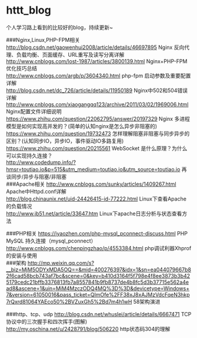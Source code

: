 # httt_blog

个人学习路上看到的比较好的blog，持续更新~


###Nginx,Linux,PHP-FPM相关
http://blog.csdn.net/gaowenhui2008/article/details/46697895 Nginx 反向代理、负载均衡、页面缓存、URL重写及读写分离详解<br/> 
http://www.cnblogs.com/lost-1987/articles/3800139.html Nginx+PHP-FPM优化技巧总结<br/> 
http://www.cnblogs.com/argb/p/3604340.html php-fpm 启动参数及重要配置详解<br/> 
http://blog.csdn.net/dc_726/article/details/11950189  Nginx中502和504错误详解<br/> 
http://www.cnblogs.com/xiaogangqq123/archive/2011/03/02/1969006.html Nginx配置文件详细说明<br/> 
https://www.zhihu.com/question/22062795/answer/20197329  Nginx 多进程模型是如何实现高并发的？(简单的认知nginx是怎么异步非阻塞的)<br/>
https://www.zhihu.com/question/19732473  怎样理解阻塞非阻塞与同步异步的区别？(认知同步IO，异步IO，事件驱动IO多路复用)<br/>
https://www.zhihu.com/question/20215561  WebSocket 是什么原理？为什么可以实现持久连接？<br/>
http://www.codedump.info/?hmsr=toutiao.io&p=515&utm_medium=toutiao.io&utm_source=toutiao.io  再谈同步/异步与阻塞/非阻塞 <br/>
###Apache相关
http://www.cnblogs.com/sunky/articles/1409267.html     Apache中Httpd.conf详解<br/> 
http://blog.chinaunix.net/uid-24426415-id-77222.html   Linux下查看Apache的负载情况 <br/> 
http://www.jb51.net/article/33647.htm     Linux下apache日志分析与状态查看方法<br/> 

###PHP相关
https://iyaozhen.com/php-mysql_pconnect-discuss.html  PHP MySQL 持久连接（mysql_pconnect）<br/>
http://www.cnblogs.com/chenpingzhao/p/4553384.html   php调试利器Xhprof的安装与使用<br/>
###架构
http://mp.weixin.qq.com/s?__biz=MjM5ODYxMDA5OQ==&mid=400276397&idx=1&sn=ea044079667b82f6cad58bcb743af7bc&scene=0&key=b410d3164f5f798e4f8ee3873b3b425179cedc21bffb3376813fb7a8557841b9fb8737de4b8fc5d3b37715e562a4ead8&ascene=1&uin=MjM4MzczODQ4MQ%3D%3D&devicetype=Windows+7&version=61050016&pass_ticket=QImOfe%2FF38xJ8xAJMzVdcFqeN3hkp7rQxrd81064YAEco50%2BVZuxGh5%2Bd7m4h1wH 58架构演进<br/>

###http、tcp、udp
http://blog.csdn.net/whuslei/article/details/6667471 TCP协议中的三次握手和四次挥手(图解)<br/>
http://my.oschina.net/u/2428791/blog/506220  http状态码304的理解<br/>




